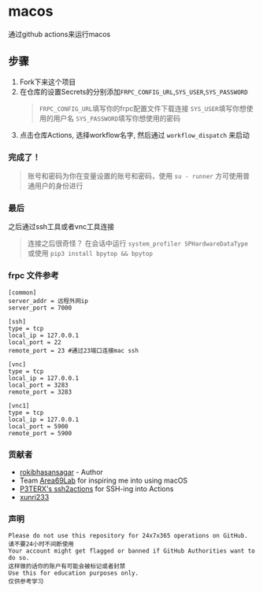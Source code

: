 # macos

通过github actions来运行macos

## 步骤

1. Fork下来这个项目
2. 在仓库的设置Secrets的分别添加`FRPC_CONFIG_URL`,`SYS_USER`,`SYS_PASSWORD`
   > `FRPC_CONFIG_URL`填写你的frpc配置文件下载连接
   > `SYS_USER`填写你想使用的用户名
   > `SYS_PASSWORD`填写你想使用的密码
3. 点击仓库Actions, 选择workflow名字, 然后通过 `workflow_dispatch` 来启动

### 完成了！

> 账号和密码为你在变量设置的账号和密码，使用 `su - runner` 方可使用普通用户的身份进行

### 最后

之后通过ssh工具或者vnc工具连接
> 连接之后很奇怪？ 在会话中运行 `system_profiler SPHardwareDataType` 或使用 `pip3 install bpytop && bpytop`

### frpc 文件参考

```
[common]
server_addr = 远程外网ip
server_port = 7000

[ssh]
type = tcp
local_ip = 127.0.0.1
local_port = 22
remote_port = 23 #通过23端口连接mac ssh

[vnc]
type = tcp
local_ip = 127.0.0.1
local_port = 3283
remote_port = 3283

[vnc1]
type = tcp
local_ip = 127.0.0.1
local_port = 5900
remote_port = 5900
```
### 贡献者

- [rokibhasansagar](https://github.com/rokibhasansagar) - Author
- Team [Area69Lab](https://github.com/Area69Lab) for inspiring me into using macOS
- [P3TERX's ssh2actions](https://github.com/P3TERX/ssh2actions) for SSH-ing into Actions
- [xunri233](https://github.com/xunri233)

### 声明

```text
Please do not use this repository for 24x7x365 operations on GitHub.
请不要24小时不间断使用
Your account might get flagged or banned if GitHub Authorities want to do so.
这样做的话你的账户有可能会被标记或者封禁
Use this for education purposes only.
仅供参考学习

```
